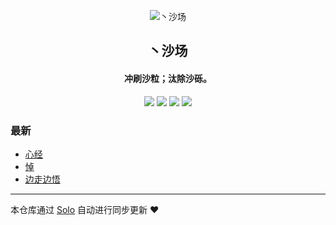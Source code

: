 <p align="center"><img alt="丶沙场" src="https://lbb4511.cn/favicon.ico"></p><h2 align="center">
丶沙场
</h2>

<h4 align="center">冲刷沙粒；汰除沙砾。</h4>
<p align="center"><a title="丶沙场" target="_blank" href="https://github.com/lbb4511/solo-blog"><img src="https://img.shields.io/github/last-commit/lbb4511/solo-blog.svg?style=flat-square&color=FF9900"></a>
<a title="GitHub repo size in bytes" target="_blank" href="https://github.com/lbb4511/solo-blog"><img src="https://img.shields.io/github/repo-size/lbb4511/solo-blog.svg?style=flat-square"></a>
<a title="Solo Version" target="_blank" href="https://github.com/88250/solo/releases"><img src="https://img.shields.io/badge/solo-4.2.0-f1e05a.svg?style=flat-square&color=blueviolet"></a>
<a title="Hits" target="_blank" href="https://github.com/88250/hits"><img src="https://hits.b3log.org/lbb4511/solo-blog.svg"></a></p>

### 最新

* [心经](https://localhost/articles/2020/07/11/1594403638664.html)
* [悼](https://localhost/articles/2020/07/08/1594200486718.html)
* [边走边悟](https://localhost/articles/2020/07/08/1594200109577.html)



---

本仓库通过 [Solo](https://github.com/88250/solo) 自动进行同步更新 ❤️ 